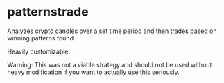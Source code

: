 # patternstrade
Analyzes crypto candles over a set time period and then trades based on winning patterns found.

Heavily customizable.

Warning: This was not a viable strategy and should not be used without heavy modification if you want to actually use this seriously.
